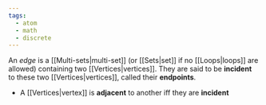 ```yaml
---
tags:
  - atom
  - math
  - discrete
---
```

An *edge* is a [[Multi-sets|multi-set]] (or [[Sets|set]] if no [[Loops|loops]] are allowed) containing two [[Vertices|vertices]]. They are said to be **incident** to these two [[Vertices|vertices]], called their **endpoints**.
- A [[Vertices|vertex]] is **adjacent** to another iff they are **incident**